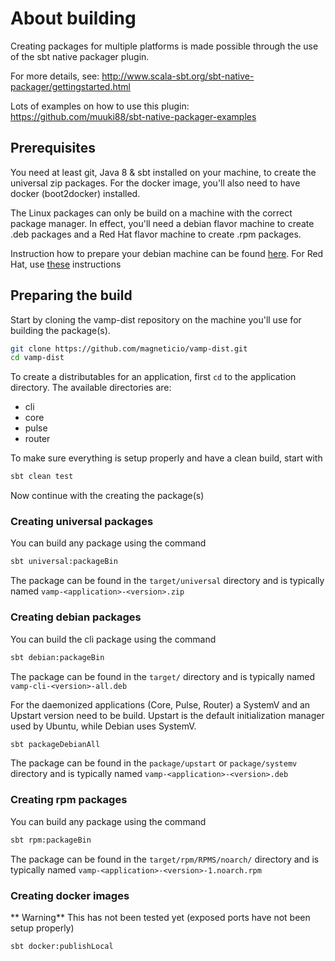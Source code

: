 # About building

Creating packages for multiple platforms is made possible through the use of the sbt native packager plugin.

For more details, see: http://www.scala-sbt.org/sbt-native-packager/gettingstarted.html

Lots of examples on how to use this plugin: https://github.com/muuki88/sbt-native-packager-examples


## Prerequisites

You need at least git, Java 8 & sbt installed on your machine, to create the universal zip packages.
For the docker image, you'll also need to have docker (boot2docker) installed.

The Linux packages can only be build on a machine with the correct package manager. 
In effect, you'll need a debian flavor machine to create .deb packages and a Red Hat flavor machine to create .rpm packages.

Instruction how to prepare your debian machine can be found [here](https://github.com/magneticio/vamp-dist/blob/master/docs/prepare-debian.md).
For Red Hat, use [these](https://github.com/magneticio/vamp-dist/blob/master/docs/prepare-redhat.md) instructions 


## Preparing the build

Start by cloning the vamp-dist repository  on the machine you'll use for building the package(s).

```bash
git clone https://github.com/magneticio/vamp-dist.git
cd vamp-dist
```

To create a distributables for an application, first `cd` to the application directory. The available directories are:
- cli
- core
- pulse
- router

To make sure everything is setup properly and have a clean build, start with

```bash
sbt clean test
```

Now continue with the creating the package(s)


### Creating universal packages

You can build any package using the command

```bash
sbt universal:packageBin
```

The package can be found in the `target/universal` directory and is typically named `vamp-<application>-<version>.zip`


### Creating debian packages

You can build the cli package using the command

```bash
sbt debian:packageBin
```

The package can be found in the `target/` directory and is typically named `vamp-cli-<version>-all.deb`


For the daemonized applications (Core, Pulse, Router) a SystemV and an Upstart version need to be build.
Upstart is the default initialization manager used by Ubuntu, while Debian uses SystemV. 

```bash
sbt packageDebianAll
```

The package can be found in the `package/upstart` or `package/systemv` directory and is typically named `vamp-<application>-<version>.deb`


### Creating rpm packages

You can build any package using the command

```bash
sbt rpm:packageBin
```

The package can be found in the `target/rpm/RPMS/noarch/` directory and is typically named `vamp-<application>-<version>-1.noarch.rpm`

### Creating docker images

** Warning** This has not been tested yet (exposed ports have not been setup properly)


```bash
sbt docker:publishLocal
```






